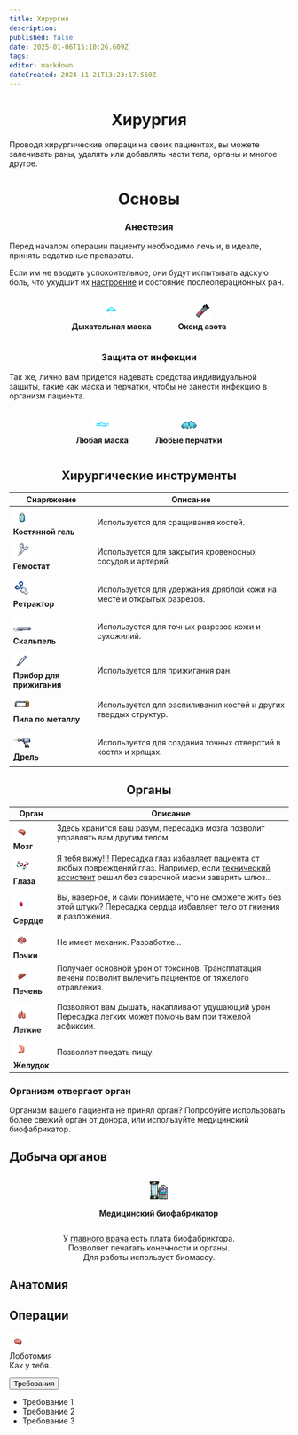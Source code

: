 ```yaml
---
title: Хирургия
description: 
published: false
date: 2025-01-06T15:10:26.609Z
tags: 
editor: markdown
dateCreated: 2024-11-21T13:23:17.560Z
---
```


# <center>Хирургия
<p>

Проводя хирургические операци на своих пациентах, вы можете залечивать раны, удалять или добавлять части тела, органы и многое другое.

# <center>Основы

### <center>Анестезия

Перед началом операции пациенту необходимо лечь и, в идеале, принять седативные препараты.<p>
Если им не вводить успокоительное, они будут испытывать адскую боль, что ухудшит их <a href="/guides/mood">настроение</a> и состояние послеоперационных ран.


<div style="text-align: center;">
<b>
  <figure style="display: inline-block; margin-right: 5px;">
    <img src="/guides/medicine/surgery/breathing_mask.png"  class="png2" alt="Дыхательная маска">
    <figcaption>Дыхательная маска</figcaption>
  </figure>

  <figure style="display: inline-block;">
    <img src="/guides/medicine/surgery/oxide.png"  class="png2" alt="Оксид азота">
    <figcaption>Оксид азота</figcaption>
  </figure>
</b>
</div>

### <center>Защита от инфекции

Так же, лично вам придется надевать средства индивидуальной защиты, такие как маска и перчатки, чтобы не занести инфекцию в организм пациента.

<div style="text-align: center;">
<b>
  <figure style="display: inline-block; margin-right: 5px;">
    <img src="/guides/medicine/surgery/mask.png"  class="png2" alt="Дыхательная маска">
    <figcaption>Любая маска</figcaption>
  </figure>

  <figure style="display: inline-block;">
    <img src="/guides/medicine/surgery/gloves.png"  class="png2" alt="Оксид азота">
    <figcaption>Любые перчатки</figcaption>
  </figure>
</b>
</div>

## <center>Хирургические инструменты


<div class="tb">
<center>
  <table class="med">
    <thead>
      <tr>
        <th>Снаряжение</th>
        <th>Описание</th>
      </tr>
    </thead>
    <tbody>
      <tr>
        <td><img src="/guides/medicine/surgery/bone-gel.png" class="png1"><br><b>Костянной гель</b></td>
        <td><p>Используется для сращивания костей. 
        </td>
      </tr>
      <tr>
        <td><img src="/guides/medicine/surgery/hemostat.png" class="png1"><br><b>Гемостат</b></td>
        <td><p>Используется для закрытия кровеносных сосудов и артерий.
        </td>
      </tr>
      <tr>
        <td><img src="/guides/medicine/surgery/retractor.png" class="png1"><br><b>Ретрактор</b></td>
        <td><p>	Используется для удержания дряблой кожи на месте и открытых разрезов.
        </td>
      </tr>
      <tr>
        <td><img src="/guides/medicine/surgery/scalpel.png" class="png1"><br><b>Скальпель</b></td>
        <td><p>Используется для точных разрезов кожи и сухожилий.
        </td>
      </tr>
      <tr>
        <td><img src="/guides/medicine/surgery/cautery.png" class="png1"><br><b>Прибор для прижигания</b></td>
        <td><p>	Используется для прижигания ран.
        </td>
      </tr>
      <tr>
        <td><img src="/guides/medicine/surgery/saw.png" class="png1"><br><b>Пила по металлу</b></td>
        <td><p>Используется для распиливания костей и других твердых структур.
        </td>
      </tr>
      <tr>
        <td><img src="/guides/medicine/surgery/drill.png" class="png1"><br><b>Дрель</b></td>
        <td><p>	Используется для создания точных отверстий в костях и хрящах.
        </td>
      </tr>
    </tbody>
  </table>
</center>
</div>

## <center> Органы

<div class="tb">
<center>
  <table class="organs">
    <thead>
      <tr>
        <th>Орган</th>
        <th>Описание</th>
      </tr>
    </thead>
    <tbody>
      <tr>
        <td><img src="/guides/medicine/surgery/organs/brain.png" class="png1"><br><b>Мозг</b></td>
        <td>Здесь хранится ваш разум, пересадка мозга позволит управлять вам другим телом.<p>
        </td>
      </tr>
      <tr>
        <td><img src="/guides/medicine/surgery/organs/eyes.png" class="png1"><br><b>Глаза</b></td>
        <td>Я тебя вижу!!! Пересадка глаз избавляет пациента от любых повреждений глаз. Например, если <a href="/roles/technicalassistant">технический ассистент</a> решил без сварочной маски заварить шлюз...<p>
        </td>
      </tr>
      <tr>
        <td><img src="/guides/medicine/surgery/organs/heart-on.gif" class="png1"><br><b>Сердце</b></td>
        <td>Вы, наверное, и сами понимаете, что не сможете жить без этой штуки? Пересадка сердца избавляет тело от гниения и разложения.<p>
        </td>
      </tr>
      <tr>
        <td><img src="/guides/medicine/surgery/organs/kidneys.png" class="png1"><br><b>Почки</b></td>
        <td>Не имеет механик. Разработке...<p>
        </td>
      </tr>
      <tr>
        <td><img src="/guides/medicine/surgery/organs/liver.png" class="png1"><br><b>Печень</b></td>
        <td>Получает основной урон от токсинов. Трансплатация печени позволит вылечить пациентов от тяжелого отравления.<p>
        </td>
      </tr>
      <tr>
        <td><img src="/guides/medicine/surgery/organs/lungs.png" class="png1"><br><b>Легкие</b></td>
        <td>Позволяют вам дышать, накапливают удушающий урон. Пересадка легких может помочь вам при тяжелой асфиксии.<p>
        </td>
      </tr>
      <tr>
        <td><img src="/guides/medicine/surgery/organs/stomach.png" class="png1"><br><b>Желудок</b></td>
        <td>Позволяет поедать пищу.<p>
        </td>
      </tr>
    </tbody>
  </table>
</center>
</div>

### Организм отвергает орган
Организм вашего пациента не принял орган? Попробуйте использовать более свежий орган от донора, или используйте медицинский биофабрикатор.

## Добыча органов
<p>
<div style="text-align: center;">
<b>
  <figure style="display: inline-block; margin-right: 5px;">
    <img src="/guides/medicine/surgery/limbgrower_idleoff.png"  class="png2">
    <figcaption><p>Медицинский биофабрикатор</figcaption>
  </figure>
</b>
</div>

  <div style="text-align: center;">У <a href="/roles/chiefmedicalofficer">главного врача</a> есть плата биофабриктора. <br>Позволяет печатать конечности и органы. <br>Для работы использует биомассу.</div>

## Анатомия 

## Операции
<p>
<div class="operation-container">
  <div class="operation-content">
    <div class="operation-image">
       <img src="/guides/medicine/surgery/organs/brain.png" class="png1">
    </div>
    <div class="operation-info">
      <div class="operation-title">Лоботомия</div>
      <div class="operation-description">Как у тебя.</div>
    </div>
  </div>
<p><p>
  <button class="requirements-button">Требования</button>
  <ul class="requirements-list">
    <li>Требование 1</li>
    <li>Требование 2</li>
    <li>Требование 3</li>
  </ul>
</div>
